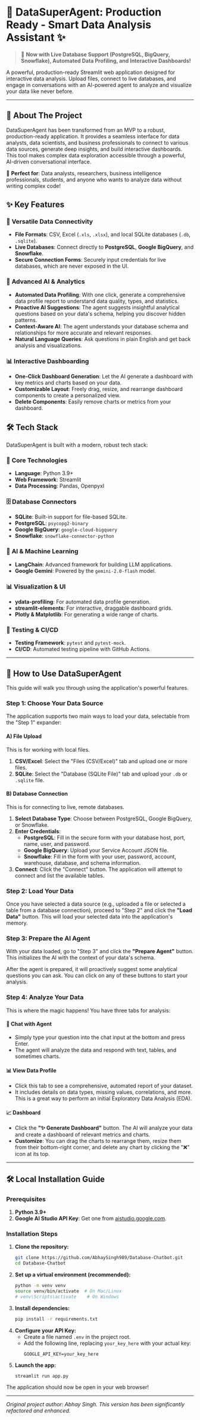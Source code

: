 # 🧠 DataSuperAgent: Production Ready - Smart Data Analysis Assistant ✨

> 🚀 **Now with Live Database Support (PostgreSQL, BigQuery, Snowflake), Automated Data Profiling, and Interactive Dashboards!**

A powerful, production-ready Streamlit web application designed for interactive data analysis. Upload files, connect to live databases, and engage in conversations with an AI-powered agent to analyze and visualize your data like never before.

---

## 📖 About The Project

DataSuperAgent has been transformed from an MVP to a robust, production-ready application. It provides a seamless interface for data analysts, data scientists, and business professionals to connect to various data sources, generate deep insights, and build interactive dashboards. This tool makes complex data exploration accessible through a powerful, AI-driven conversational interface.

🎯 **Perfect for**: Data analysts, researchers, business intelligence professionals, students, and anyone who wants to analyze data without writing complex code!

## ✨ Key Features

### 📁 **Versatile Data Connectivity**
*   **File Formats**: CSV, Excel (`.xls`, `.xlsx`), and local SQLite databases (`.db`, `.sqlite`).
*   **Live Databases**: Connect directly to **PostgreSQL**, **Google BigQuery**, and **Snowflake**.
*   **Secure Connection Forms**: Securely input credentials for live databases, which are never exposed in the UI.

### 🤖 **Advanced AI & Analytics**
*   **Automated Data Profiling**: With one click, generate a comprehensive data profile report to understand data quality, types, and statistics.
*   **Proactive AI Suggestions**: The agent suggests insightful analytical questions based on your data's schema, helping you discover hidden patterns.
*   **Context-Aware AI**: The agent understands your database schema and relationships for more accurate and relevant responses.
*   **Natural Language Queries**: Ask questions in plain English and get back analysis and visualizations.

### 📊 **Interactive Dashboarding**
*   **One-Click Dashboard Generation**: Let the AI generate a dashboard with key metrics and charts based on your data.
*   **Customizable Layout**: Freely drag, resize, and rearrange dashboard components to create a personalized view.
*   **Delete Components**: Easily remove charts or metrics from your dashboard.

## 🛠️ Tech Stack

DataSuperAgent is built with a modern, robust tech stack:

### 🐍 **Core Technologies**
*   **Language**: Python 3.9+
*   **Web Framework**: Streamlit
*   **Data Processing**: Pandas, Openpyxl

### 🗄️ **Database Connectors**
*   **SQLite**: Built-in support for file-based SQLite.
*   **PostgreSQL**: `psycopg2-binary`
*   **Google BigQuery**: `google-cloud-bigquery`
*   **Snowflake**: `snowflake-connector-python`

### 🤖 **AI & Machine Learning**
*   **LangChain**: Advanced framework for building LLM applications.
*   **Google Gemini**: Powered by the `gemini-2.0-flash` model.

### 📊 **Visualization & UI**
*   **ydata-profiling**: For automated data profile generation.
*   **streamlit-elements**: For interactive, draggable dashboard grids.
*   **Plotly & Matplotlib**: For generating a wide range of charts.

### 🧪 **Testing & CI/CD**
*   **Testing Framework**: `pytest` and `pytest-mock`.
*   **CI/CD**: Automated testing pipeline with GitHub Actions.

---

## 🚀 How to Use DataSuperAgent

This guide will walk you through using the application's powerful features.

### **Step 1: Choose Your Data Source**
The application supports two main ways to load your data, selectable from the "Step 1" expander:

#### **A) File Upload**
This is for working with local files.
1.  **CSV/Excel**: Select the "Files (CSV/Excel)" tab and upload one or more files.
2.  **SQLite**: Select the "Database (SQLite File)" tab and upload your `.db` or `.sqlite` file.

#### **B) Database Connection**
This is for connecting to live, remote databases.
1.  **Select Database Type**: Choose between PostgreSQL, Google BigQuery, or Snowflake.
2.  **Enter Credentials**:
    *   **PostgreSQL**: Fill in the secure form with your database host, port, name, user, and password.
    *   **Google BigQuery**: Upload your Service Account JSON file.
    *   **Snowflake**: Fill in the form with your user, password, account, warehouse, database, and schema information.
3.  **Connect**: Click the "Connect" button. The application will attempt to connect and list the available tables.

### **Step 2: Load Your Data**
Once you have selected a data source (e.g., uploaded a file or selected a table from a database connection), proceed to "Step 2" and click the **"Load Data"** button. This will load your selected data into the application's memory.

### **Step 3: Prepare the AI Agent**
With your data loaded, go to "Step 3" and click the **"Prepare Agent"** button. This initializes the AI with the context of your data's schema.

After the agent is prepared, it will proactively suggest some analytical questions you can ask. You can click on any of these buttons to start your analysis.

### **Step 4: Analyze Your Data**
This is where the magic happens! You have three tabs for analysis:

#### **💬 Chat with Agent**
*   Simply type your question into the chat input at the bottom and press Enter.
*   The agent will analyze the data and respond with text, tables, and sometimes charts.

#### **📊 View Data Profile**
*   Click this tab to see a comprehensive, automated report of your dataset.
*   It includes details on data types, missing values, correlations, and more. This is a great way to perform an initial Exploratory Data Analysis (EDA).

#### **📈 Dashboard**
*   Click the **"✨ Generate Dashboard"** button. The AI will analyze your data and create a dashboard of relevant metrics and charts.
*   **Customize**: You can drag the charts to rearrange them, resize them from their bottom-right corner, and delete any chart by clicking the "❌" icon at its top.

---

## 🛠️ Local Installation Guide

### **Prerequisites**
1.  **Python 3.9+**
2.  **Google AI Studio API Key**: Get one from [aistudio.google.com](https://aistudio.google.com/).

### **Installation Steps**
1.  **Clone the repository:**
    ```bash
    git clone https://github.com/AbhaySingh989/Database-Chatbot.git
    cd Database-Chatbot
    ```
2.  **Set up a virtual environment (recommended):**
    ```bash
    python -m venv venv
    source venv/bin/activate  # On Mac/Linux
    # venv\Scripts\activate    # On Windows
    ```
3.  **Install dependencies:**
    ```bash
    pip install -r requirements.txt
    ```
4.  **Configure your API Key:**
    *   Create a file named `.env` in the project root.
    *   Add the following line, replacing `your_key_here` with your actual key:
        ```
        GOOGLE_API_KEY=your_key_here
        ```
5.  **Launch the app:**
    ```bash
    streamlit run app.py
    ```
The application should now be open in your web browser!

---
*Original project author: Abhay Singh. This version has been significantly refactored and enhanced.*
